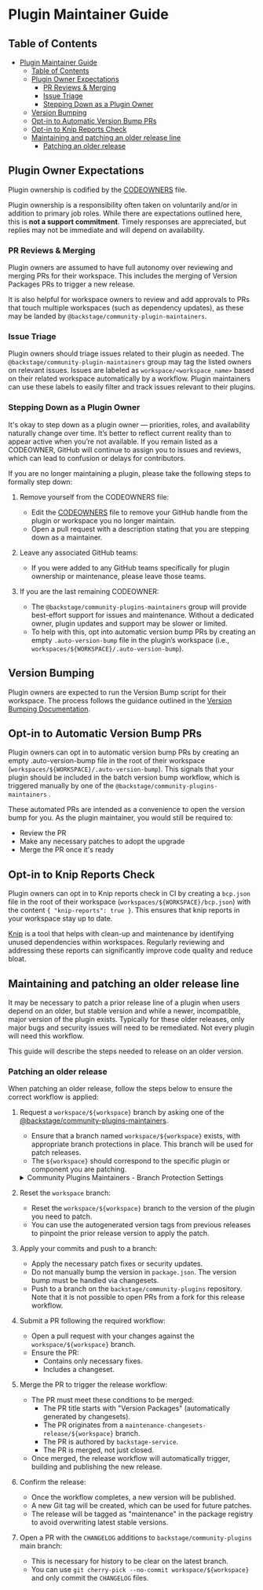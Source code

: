 # Plugin Maintainer Guide

## Table of Contents

- [Plugin Maintainer Guide](#plugin-maintainer-guide)
  - [Table of Contents](#table-of-contents)
  - [Plugin Owner Expectations](#plugin-owner-expectations)
    - [PR Reviews \& Merging](#pr-reviews--merging)
    - [Issue Triage](#issue-triage)
    - [Stepping Down as a Plugin Owner](#stepping-down-as-a-plugin-owner)
  - [Version Bumping](#version-bumping)
  - [Opt-in to Automatic Version Bump PRs](#opt-in-to-automatic-version-bump-prs)
  - [Opt-in to Knip Reports Check](#opt-in-to-knip-reports-check)
  - [Maintaining and patching an older release line](#maintaining-and-patching-an-older-release-line)
    - [Patching an older release](#patching-an-older-release)

## Plugin Owner Expectations

Plugin ownership is codified by the [CODEOWNERS](https://github.com/backstage/community-plugins/blob/main/.github/CODEOWNERS) file.

Plugin ownership is a responsibility often taken on voluntarily and/or in addition to primary job roles. While there are expectations outlined here, this is **not a support commitment**. Timely responses are appreciated, but replies may not be immediate and will depend on availability.

### PR Reviews & Merging

Plugin owners are assumed to have full autonomy over reviewing and merging PRs for their workspace. This includes the merging of Version Packages PRs to trigger a new release.

It is also helpful for workspace owners to review and add approvals to PRs that touch multiple workspaces (such as dependency updates), as these may be landed by `@backstage/community-plugin-maintainers`.

### Issue Triage

Plugin owners should triage issues related to their plugin as needed. The `@backstage/community-plugin-maintainers` group may tag the listed owners on relevant issues. Issues are labeled as `workspace/<workspace_name>` based on their related workspace automatically by a workflow. Plugin maintainers can use these labels to easily filter and track issues relevant to their plugins.

### Stepping Down as a Plugin Owner

It's okay to step down as a plugin owner — priorities, roles, and availability naturally change over time. It’s better to reflect current reality than to appear active when you’re not available. If you remain listed as a CODEOWNER, GitHub will continue to assign you to issues and reviews, which can lead to confusion or delays for contributors.

If you are no longer maintaining a plugin, please take the following steps to formally step down:

1. Remove yourself from the CODEOWNERS file:

   - Edit the [CODEOWNERS](https://github.com/backstage/community-plugins/blob/main/.github/CODEOWNERS) file to remove your GitHub handle from the plugin or workspace you no longer maintain.
   - Open a pull request with a description stating that you are stepping down as a maintainer.

2. Leave any associated GitHub teams:

   - If you were added to any GitHub teams specifically for plugin ownership or maintenance, please leave those teams.

3. If you are the last remaining CODEOWNER:
   - The `@backstage/community-plugins-maintainers` group will provide best-effort support for issues and maintenance. Without a dedicated owner, plugin updates and support may be slower or limited.
   - To help with this, opt into automatic version bump PRs by creating an empty `.auto-version-bump` file in the plugin’s workspace (i.e., `workspaces/${WORKSPACE}/.auto-version-bump`).

## Version Bumping

Plugin owners are expected to run the Version Bump script for their workspace. The process follows the guidance outlined in the [Version Bumping Documentation](https://github.com/backstage/community-plugins/blob/main/docs/version-bump.md).

## Opt-in to Automatic Version Bump PRs

Plugin owners can opt in to automatic version bump PRs by creating an empty .auto-version-bump file in the root of their workspace (`workspaces/${WORKSPACE}/.auto-version-bump`). This signals that your plugin should be included in the batch version bump workflow, which is triggered manually by one of the `@backstage/community-plugins-maintainers` .

These automated PRs are intended as a convenience to open the version bump for you. As the plugin maintainer, you would still be required to:

- Review the PR
- Make any necessary patches to adopt the upgrade
- Merge the PR once it's ready

## Opt-in to Knip Reports Check

Plugin owners can opt in to Knip reports check in CI by creating a `bcp.json` file in the root of their workspace (`workspaces/${WORKSPACE}/bcp.json`) with the content `{ "knip-reports": true }`. This ensures that knip reports in your workspace stay up to date.

[Knip](https://knip.dev/) is a tool that helps with clean-up and maintenance by identifying unused dependencies within workspaces. Regularly reviewing and addressing these reports can significantly improve code quality and reduce bloat.

## Maintaining and patching an older release line

It may be necessary to patch a prior release line of a plugin when users depend on an older, but stable version and while a newer, incompatible, major version of the plugin exists. Typically for these older releases, only major bugs and security issues will need to be remediated. Not every plugin will need this workflow.

This guide will describe the steps needed to release on an older version.

### Patching an older release

When patching an older release, follow the steps below to ensure the correct workflow is applied:

1. Request a `workspace/${workspace}` branch by asking one of the [@backstage/community-plugins-maintainers](https://github.com/orgs/backstage/teams/community-plugins-maintainers).

   - Ensure that a branch named `workspace/${workspace}` exists, with appropriate branch protections in place. This branch will be used for patch releases.
   - The `${workspace}` should correspond to the specific plugin or component you are patching.

   <details>
   <summary>Community Plugins Maintainers - Branch Protection Settings</summary>

   In **GitHub > Repo > Settings > Branches**, add a rule for the requested `workspace/${workspace}` branch and apply these settings:

   - ☑ Require pull request before merging
     - ☑ Require approvals
     - ☑ Dismiss stale approvals when new commits are pushed
     - ☑ Require review from Code Owners
   - ☑ Require status checks to pass before merging
   - ☑ Restrict who can push: **CODEOWNERS for the workspace**
   - ☑ Restrict pushes that create matching branches
   - ☑ Allow force pushes
     - ☑ Specify who can force push: **CODEOWNERS for the workspace**

   </details>

2. Reset the `workspace` branch:

   - Reset the `workspace/${workspace}` branch to the version of the plugin you need to patch.
   - You can use the autogenerated version tags from previous releases to pinpoint the prior release version to apply the patch.

3. Apply your commits and push to a branch:

   - Apply the necessary patch fixes or security updates.
   - Do not manually bump the version in `package.json`. The version bump must be handled via changesets.
   - Push to a branch on the `backstage/community-plugins` repository. Note that it is not possible to open PRs from a fork for this release workflow.

4. Submit a PR following the required workflow:

   - Open a pull request with your changes against the `workspace/${workspace}` branch.
   - Ensure the PR:
     - Contains only necessary fixes.
     - Includes a changeset.

5. Merge the PR to trigger the release workflow:

   - The PR must meet these conditions to be merged:
     - The PR title starts with "Version Packages" (automatically generated by changesets).
     - The PR originates from a `maintenance-changesets-release/${workspace}` branch.
     - The PR is authored by `backstage-service`.
     - The PR is merged, not just closed.
   - Once merged, the release workflow will automatically trigger, building and publishing the new release.

6. Confirm the release:

   - Once the workflow completes, a new version will be published.
   - A new Git tag will be created, which can be used for future patches.
   - The release will be tagged as "maintenance" in the package registry to avoid overwriting latest stable versions.

7. Open a PR with the `CHANGELOG` additions to `backstage/community-plugins` main branch:
   - This is necessary for history to be clear on the latest branch.
   - You can use `git cherry-pick --no-commit workspace/${workspace}` and only commit the `CHANGELOG` files.
